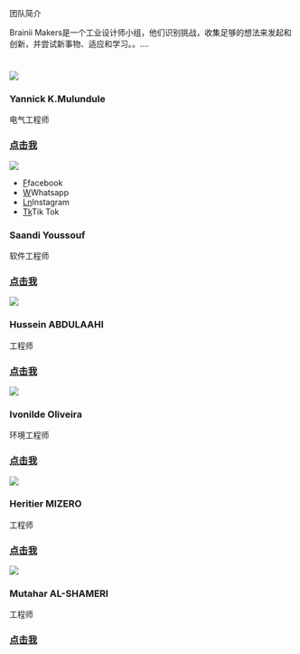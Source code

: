 <!-- Team navbar/members.md -->
  团队简介
  
  Brainii Makers是一个工业设计师小组，他们识别挑战，收集足够的想法来发起和创新，并尝试新事物、适应和学习。。....
<link rel="stylesheet" href="css/bootstrap-grid.min.css"/>
<div class="demo">
            <div class="row text-center">
                <h1 class="white"></h1>
            </div>
<div class="row">
                <div class="col-md-4 col-sm-6">
                    <div class="our-team">
                        <div class="pic">
                            <img src="images/about_img.jpg">
                        </div>
                        <div class="team-content">
                            <h3 class="title">Yannick K.Mulundule</h3>
                            <span class="post">电气工程师</span>
                            <h3><a href="https://yannickkabasso.github.io/About-Yan/" class="title"> 点击我</a></h3>
                        </div>
                    </div>
                </div>

<div class="col-md-4 col-sm-6">
                    <div class="our-team">
                        <div class="pic">
                            <img src="images/yar1.jpg">
                            <ul class="social">
                                <li><a href="https://www.facebook.com/profile.php?id=100080783966190" class="fab fa-facebook">F</a>facebook</li>
                                <li><a href="https://wa.me/+33649340278" class="fab fa-google-plus">W</a>Whatsapp</li>
                                <li><a href="https://www.linkedin.cn/incareer/in/ACoAADn9aNMBRttJCbWJcgJJM9Xr-DKgxb67GYA" class="fab fa-instagram">Ln</a>Instagram</li>
                                <li><a href="https://v.douyin.com/M4Rt4pF/" class="fab fa-linkedin">Tk</a>Tik Tok</li>
                            </ul>
                        </div>
                        <div class="team-content">
                            <h3 class="title">Saandi Youssouf</h3>
                            <span class="post">软件工程师</span>
                            <h3><a href="https://youssouf749.github.io/Danida2225/" class="title"> 点击我</a></h3>
                        </div>
                    </div>
                </div>

<div class="col-md-4 col-sm-6">
                    <div class="our-team">
                        <div class="pic">
                            <img src="images/HU.jpg">
                        </div>
                        <div class="team-content">
                            <h3 class="title">Hussein ABDULAAHI</h3>
                            <span class="post">工程师</span>
                        <h3><a href="https://malaay123.github.io/Hussein-Abdalla/" class="title"> 点击我</a></h3>
                        </div>
                    </div>
                </div>
            </div>
            <div class="row">
                <div class="col-md-4 col-sm-6">
                    <div class="our-team">
                        <div class="pic">
                            <img src="images/ivonilde.jpg">
                        </div>
                        <div class="team-content">
                            <h3 class="title">Ivonilde Oliveira</h3>
                            <span class="post">环境工程师</span>
                            <h3><a href="https://ivonilde.github.io/About-me/" class="title"> 点击我</a></h3>
                        </div>
                    </div>
                </div>

<div class="col-md-4 col-sm-6">
                    <div class="our-team">
                        <div class="pic">
                            <img src="images/yar1.jpg">
                        </div>
                        <div class="team-content">
                            <h3 class="title">Heritier MIZERO</h3>
                            <span class="post">工程师</span>
                            <h3><a href="https://hmizero.github.io/My-Webpage/" class="title"> 点击我</a></h3>
                        </div>
                    </div>
                </div>

<div class="col-md-4 col-sm-6">
                    <div class="our-team">
                        <div class="pic">
                            <img src="images/MU.jpg">
                        </div>
                        <div class="team-content">
                            <h3 class="title">Mutahar AL-SHAMERI</h3>
                            <span class="post">工程师</span>
                            <h3><a href="https://mutahar22251412.github.io/About-me/" class="title"> 点击我</a></h3>
                        </div>
                    </div>
                </div>
            </div>
</div>
